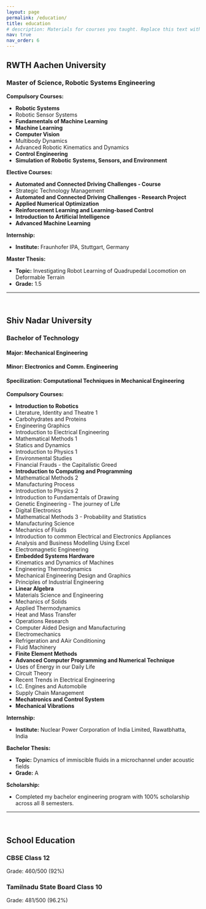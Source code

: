 ```yaml
---
layout: page
permalink: /education/
title: education
# description: Materials for courses you taught. Replace this text with your description.
nav: true
nav_order: 6
---
```



## RWTH Aachen University
### Master of Science, Robotic Systems Engineering

**Compulsory Courses:**

- **Robotic Systems**
- Robotic Sensor Systems
- **Fundamentals of Machine Learning**
- **Machine Learning**
- **Computer Vision**
- Multibody Dynamics
- Advanced Robotic Kinematics and Dynamics
- **Control Engineering**
- **Simulation of Robotic Systems, Sensors, and Environment**

**Elective Courses:**

- **Automated and Connected Driving Challenges - Course**
- Strategic Technology Management
- **Automated and Connected Driving Challenges - Research Project**
- **Applied Numerical Optimization**
- **Reinforcement Learning and Learning-based Control**
- **Introduction to Artificial Intelligence**
- **Advanced Machine Learning**


**Internship:**
- **Institute:** Fraunhofer IPA, Stuttgart, Germany

**Master Thesis:**

- **Topic:** Investigating Robot Learning of Quadrupedal Locomotion on Deformable Terrain
- **Grade:** 1.5


---

<br>


## Shiv Nadar University
### Bachelor of Technology
#### Major: Mechanical Engineering
#### Minor: Electronics and Comm. Engineering
#### Specilization: Computational Techniques in Mechanical Engineering

**Compulsory Courses:**
- **Introduction to Robotics**
- Literature, Identity and Theatre 1
- Carbohydrates and Proteins
- Engineering Graphics
- Introduction to Electrical Engineering
- Mathematical Methods 1
- Statics and Dynamics
- Introduction to Physics 1
- Environmental Studies
- Financial Frauds - the Capitalistic Greed
- **Introduction to Computing and Programming**
- Mathematical Methods 2
- Manufacturing Process
- Introduction to Physics 2
- Introduction to Fundamentals of Drawing
- Genetic Engineering - The journey of Life
- Digital Electronics
- Mathematical Methods 3 - Probability and Statistics
- Manufacturing Science
- Mechanics of Fluids
- Introduction to common Electrical and Electronics Appliances
- Analysis and Business Modelling Using Excel
- Electromagnetic Engineering
- **Embedded Systems Hardware**
- Kinematics and Dynamics of Machines
- Engineering Thermodynamics
- Mechanical Engineering Design and Graphics
- Principles of Industrial Engineering
- **Linear Algebra**
- Materials Science and Engineering
- Mechanics of Solids
- Applied Thermodynamics
- Heat and Mass Transfer
- Operations Research
- Computer Aided Design and Manufacturing
- Electromechanics
- Refrigeration and AAir Conditioning
- Fluid Machinery
- **Finite Element Methods**
- **Advanced Computer Programming and Numerical Technique**
- Uses of Energy in our Daily Life
- Circuit Theory
- Recent Trends in Electrical Engineering
- I.C. Engines and Automobile
- Supply Chain Management
- **Mechatronics and Control System**
- **Mechanical Vibrations**

**Internship:**
- **Institute:** Nuclear Power Corporation of India Limited, Rawatbhatta, India

**Bachelor Thesis:**
- **Topic:** Dynamics of immiscible fluids in a microchannel under acoustic fields
- **Grade:** A

**Scholarship:**
- Completed my bachelor engineering program with 100% scholarship across all 8 semesters.

---

<br>

## School Education

### CBSE Class 12
Grade: 460/500 (92%)

### Tamilnadu State Board Class 10
Grade: 481/500 (96.2%)
